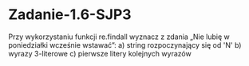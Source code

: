 # Zadanie-1.6-SJP3
  Przy  wykorzystaniu  funkcji  re.findall  wyznacz  z  zdania  „Nie  lubię  w  poniedziałki wcześnie wstawać”: a) string rozpoczynający się od 'N' b) wyrazy 3-literowe c) pierwsze litery kolejnych wyrazów
